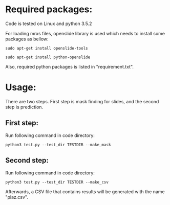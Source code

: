 # Required packages:
Code is tested on Linux and python 3.5.2

For loading mrxs files, openslide library is used which needs to install some packages as bellow:

	sudo apt-get install openslide-tools
	
	sudo apt-get install python-openslide
	
Also, required python packages is listed in "requirement.txt".


# Usage:
There are two steps. First step is mask finding for slides, and the second step is prediction.

## First step:
Run following command in code directory:

	python3 test.py --test_dir TESTDIR --make_mask

## Second step:
Run following command in code directory:

	python3 test.py --test_dir TESTDIR --make_csv

Afterwards, a CSV file that contains results will be generated with the name "piaz.csv".
